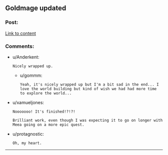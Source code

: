 ## Goldmage updated

### Post:

[Link to content](http://goldmage.elcenia.com/book/goldmage12.shtml)

### Comments:

- u/Anderkent:
  ```
  Nicely wrapped up.
  ```

  - u/gommm:
    ```
    Yeah, it's nicely wrapped up but I'm a bit sad in the end... I love the world building but kind of wish we had had more time to explore the world...
    ```

- u/xamueljones:
  ```
  Nooooooo! It's finished!?!?!

  Brilliant work, even though I was expecting it to go on longer with Meea going on a more epic quest.
  ```

- u/protagnostic:
  ```
  Oh, my heart.
  ```

---

